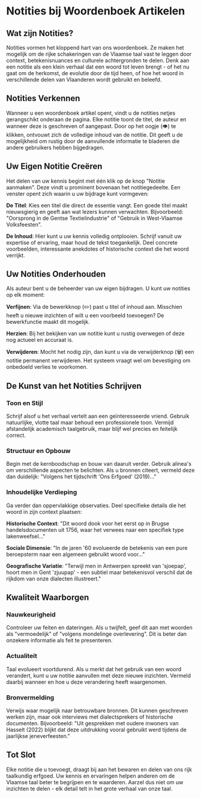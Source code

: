 # Notities bij Woordenboek Artikelen

## Wat zijn Notities?
Notities vormen het kloppend hart van ons woordenboek. 
Ze maken het mogelijk om de rijke schakeringen van de Vlaamse taal vast te leggen door context, betekenisnuances en culturele achtergronden te delen. 
Denk aan een notitie als een klein verhaal dat een woord tot leven brengt - of het nu gaat om de herkomst, de evolutie door de tijd heen, of hoe het woord in verschillende delen van Vlaanderen wordt gebruikt en beleefd.

## Notities Verkennen
Wanneer u een woordenboek artikel opent, vindt u de notities netjes gerangschikt onderaan de pagina. Elke notitie toont de titel, de auteur en wanneer deze is geschreven of aangepast. 
Door op het oogje (👁) te klikken, ontvouwt zich de volledige inhoud van de notitie. Dit geeft u de mogelijkheid om rustig door de aanvullende informatie te bladeren die andere gebruikers hebben bijgedragen.

## Uw Eigen Notitie Creëren

Het delen van uw kennis begint met één klik op de knop "Notitie aanmaken". 
Deze vindt u prominent bovenaan het notitiegedeelte. Een venster opent zich waarin u uw bijdrage kunt vormgeven:

**De Titel**: Kies een titel die direct de essentie vangt. Een goede titel maakt nieuwsgierig en geeft aan wat lezers kunnen verwachten. Bijvoorbeeld: "Oorsprong in de Gentse Textielindustrie" of "Gebruik in West-Vlaamse Volksfeesten".

**De Inhoud**: Hier kunt u uw kennis volledig ontplooien. Schrijf vanuit uw expertise of ervaring, maar houd de tekst toegankelijk. Deel concrete voorbeelden, interessante anekdotes of historische context die het woord verrijkt.

## Uw Notities Onderhouden
Als auteur bent u de beheerder van uw eigen bijdragen. U kunt uw notities op elk moment:

**Verfijnen**: Via de bewerkknop (✏️) past u titel of inhoud aan. Misschien heeft u nieuwe inzichten of wilt u een voorbeeld toevoegen? De bewerkfunctie maakt dit mogelijk.

**Herzien**: Bij het bekijken van uw notitie kunt u rustig overwegen of deze nog actueel en accuraat is.

**Verwijderen**: Mocht het nodig zijn, dan kunt u via de verwijderknop (🗑️) een notitie permanent verwijderen. Het systeem vraagt wel om bevestiging om onbedoeld verlies te voorkomen.

## De Kunst van het Notities Schrijven

### Toon en Stijl
Schrijf alsof u het verhaal vertelt aan een geïnteresseerde vriend. Gebruik natuurlijke, vlotte taal maar behoud een professionele toon. Vermijd afstandelijk academisch taalgebruik, maar blijf wel precies en feitelijk correct.

### Structuur en Opbouw
Begin met de kernboodschap en bouw van daaruit verder. Gebruik alinea's om verschillende aspecten te belichten. Als u bronnen citeert, vermeld deze dan duidelijk: "Volgens het tijdschrift 'Ons Erfgoed' (2019)..."

### Inhoudelijke Verdieping
Ga verder dan oppervlakkige observaties. Deel specifieke details die het woord in zijn context plaatsen:

**Historische Context**: "Dit woord dook voor het eerst op in Brugse handelsdocumenten uit 1756, waar het verwees naar een specifiek type lakenweefsel..."

**Sociale Dimensie**: "In de jaren '60 evolueerde de betekenis van een pure beroepsterm naar een algemeen gebruikt woord voor..."

**Geografische Variatie**: "Terwijl men in Antwerpen spreekt van 'sjoepap', hoort men in Gent 'zjuupap' - een subtiel maar betekenisvol verschil dat de rijkdom van onze dialecten illustreert."

## Kwaliteit Waarborgen

### Nauwkeurigheid
Controleer uw feiten en dateringen. Als u twijfelt, geef dit aan met woorden als "vermoedelijk" of "volgens mondelinge overlevering". Dit is beter dan onzekere informatie als feit te presenteren.

### Actualiteit
Taal evolueert voortdurend. Als u merkt dat het gebruik van een woord verandert, kunt u uw notitie aanvullen met deze nieuwe inzichten. Vermeld daarbij wanneer en hoe u deze verandering heeft waargenomen.

### Bronvermelding
Verwijs waar mogelijk naar betrouwbare bronnen. Dit kunnen geschreven werken zijn, maar ook interviews met dialectsprekers of historische documenten. Bijvoorbeeld: "Uit gesprekken met oudere inwoners van Hasselt (2022) blijkt dat deze uitdrukking vooral gebruikt werd tijdens de jaarlijkse jeneverfeesten."

## Tot Slot
Elke notitie die u toevoegt, draagt bij aan het bewaren en delen van ons rijk taalkundig erfgoed. Uw kennis en ervaringen helpen anderen om de Vlaamse taal beter te begrijpen en te waarderen. Aarzel dus niet om uw inzichten te delen - elk detail telt in het grote verhaal van onze taal.

